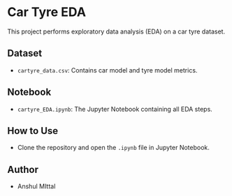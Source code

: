 # Car Tyre EDA
This project performs exploratory data analysis (EDA) on a car tyre dataset.

## Dataset
- `cartyre_data.csv`: Contains car model and tyre model metrics.

## Notebook
- `cartyre_EDA.ipynb`: The Jupyter Notebook containing all EDA steps.

## How to Use
- Clone the repository and open the `.ipynb` file in Jupyter Notebook.

## Author
- Anshul MIttal
